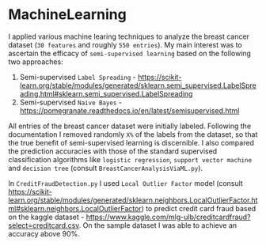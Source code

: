 # MachineLearning

I applied various machine learing techniques to analyze the breast cancer dataset (`30 features` and roughly `550 entries`). My main interest was to ascertain the efficacy of `semi-supervised learning` based on the following two approaches:

1. Semi-supervised `Label Spreading` - https://scikit-learn.org/stable/modules/generated/sklearn.semi_supervised.LabelSpreading.html#sklearn.semi_supervised.LabelSpreading
2. Semi-supervised `Naive Bayes` - https://pomegranate.readthedocs.io/en/latest/semisupervised.html

All entries of the breast cancer dataset were initially labeled. Following the documentation I removed randomly `X%` of the labels from the dataset, so that the true benefit of semi-supervised learning is discernible. I also compared the prediction accuracies with those of the standard supervised classification algorithms like `logistic regression`, `support vector machine` and `decision tree` (consult `BreastCancerAnalysisViaML.py`).

In `CreditFraudDetection.py` I used `Local Outlier Factor` model (consult https://scikit-learn.org/stable/modules/generated/sklearn.neighbors.LocalOutlierFactor.html#sklearn.neighbors.LocalOutlierFactor) to predict credit card fraud based on the kaggle dataset - https://www.kaggle.com/mlg-ulb/creditcardfraud?select=creditcard.csv. On the sample dataset I was able to achieve an accuracy above 90%.
